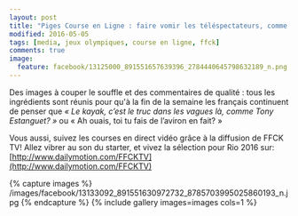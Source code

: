 ```yaml
---
layout: post
title: "Piges Course en Ligne : faire vomir les téléspectateurs, comme à l’arrivée d’un 1000m"
modified: 2016-05-05
tags: [media, jeux olympiques, course en ligne, ffck]
comments: true
image:
  feature: facebook/13125000_891551657639396_2784440645798632189_n.png
---
```


Des images à couper le souffle et des commentaires de qualité : tous les ingrédients sont réunis pour qu'à la fin de la semaine les français continuent de penser que *« Le kayak, c’est le truc dans les vagues là, comme Tony Estanguet? »* ou « Ah ouais, toi tu fais de l’aviron en fait? »

Vous aussi, suivez les courses en direct vidéo grâce à la diffusion de FFCK TV! Allez vibrer au son du starter, et vivez la sélection pour Rio 2016 sur: [http://www.dailymotion.com/FFCKTV](http://www.dailymotion.com/FFCKTV)

{% capture images %}
/images/facebook/13133092_891551630972732_8785703995025860193_n.jpg
{% endcapture %}
{% include gallery images=images cols=1 %}
